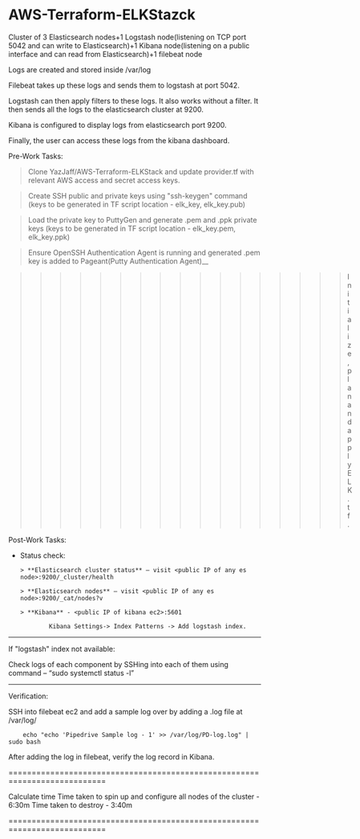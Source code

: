 # AWS-Terraform-ELKStazck
Cluster of 3 Elasticsearch nodes+1 Logstash node(listening on TCP port 5042 and can write to Elasticsearch)+1 Kibana node(listening on a public interface and can read from Elasticsearch)+1 filebeat node

Logs are created and stored inside /var/log

Filebeat takes up these logs and sends them to logstash at port 5042.

Logstash can then apply filters to these logs. It also works without a filter. It then sends all the logs to the elasticsearch cluster at 9200.

Kibana is configured to display logs from elasticsearch port 9200.

Finally, the user can access these logs from the kibana dashboard.

Pre-Work Tasks:

 > Clone YazJaff/AWS-Terraform-ELKStack and update provider.tf with relevant AWS access and secret access keys.
 
 > Create SSH public and private keys using "ssh-keygen" command (keys to be generated in TF script location - elk_key, elk_key.pub) 
  
 > Load the private key to PuttyGen and generate .pem and .ppk private keys (keys to be generated in TF script location - elk_key.pem, elk_key.ppk)
  
 > Ensure OpenSSH Authentication Agent is running and generated .pem key is added to Pageant(Putty Authentication Agent)__


>>>>>>>>>>>>>>>>> Initialize, plan and apply ELK.tf.


Post-Work Tasks:

* Status check:
 
      > **Elasticsearch cluster status** – visit <public IP of any es node>:9200/_cluster/health
  
      > **Elasticsearch nodes** – visit <public IP of any es node>:9200/_cat/nodes?v
      
      > **Kibana** - <public IP of kibana ec2>:5601
   
              Kibana Settings-> Index Patterns -> Add logstash index.
 
 ***
 If "logstash" index not available:
 
 Check logs of each component by SSHing into each of them using command – “sudo systemctl status <component-name> -l”
 ***
 
 Verification: 
 
  SSH into filebeat ec2 and add a sample log over by adding a .log file at /var/log/
  
        echo "echo 'Pipedrive Sample log - 1' >> /var/log/PD-log.log" | sudo bash

 After adding the log in filebeat, verify the log record in Kibana.
 
 ===========================================================================
 
 Calculate time
 Time taken to spin up and configure all nodes of the cluster 	-	6:30m
 Time taken to destroy                                      		 -	3:40m
 
 ===========================================================================
